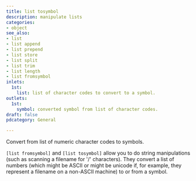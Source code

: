 ```yaml
---
title: list tosymbol
description: manipulate lists
categories:
- object
see_also:
- list
- list append
- list prepend
- list store
- list split
- list trim
- list length
- list fromsymbol
inlets:
  1st:
    list: list of character codes to convert to a symbol.
outlets:
  1st:
    symbol: converted symbol from list of character codes.
draft: false
pdcategory: General

---
```

Convert from list of numeric character codes to symbols.

`[list fromsymbol]` and `[list tosymbol]` allow you to do string manipulations (such as scanning a filename for '/' characters). They convert a list of numbers (which might be ASCII or might be unicode if, for example, they represent a filename on a non-ASCII machine) to or from a symbol.
